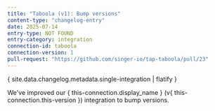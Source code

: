 ```yaml
---
title: "Taboola (v1): Bump versions"
content-type: "changelog-entry"
date: 2025-07-14
entry-type: NOT FOUND
entry-category: integration
connection-id: taboola
connection-version: 1
pull-request: "https://github.com/singer-io/tap-taboola/pull/23"
---
```

{ site.data.changelog.metadata.single-integration | flatify }

We've improved our { this-connection.display_name } (v{ this-connection.this-version }) integration to bump versions.